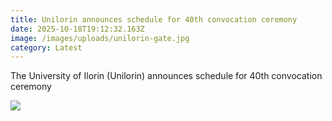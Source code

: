 ```yaml
---
title: Unilorin announces schedule for 40th convocation ceremony
date: 2025-10-18T19:12:32.163Z
image: /images/uploads/unilorin-gate.jpg
category: Latest
---
```

The University of Ilorin (Unilorin) announces schedule for 40th convocation ceremony

![](/images/uploads/convo.jpeg)